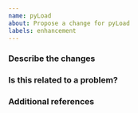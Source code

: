 ```yaml
---
name: pyLoad
about: Propose a change for pyLoad
labels: enhancement
---
```


<!-- ANNOTATIONS LIKE THIS WILL NOT BE VISIBLE IN YOUR TICKET -->

### Describe the changes

<!-- A clear and concise description of what you've done. -->

<!-- WRITE HERE -->

### Is this related to a problem?

<!-- A clear and concise description of what the problem is. -->

<!-- WRITE HERE - OPTIONAL -->

### Additional references

<!-- Any other context, related issues, pull requests or screenshots about this request. -->

<!-- WRITE HERE - OPTIONAL -->
